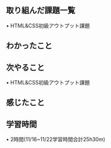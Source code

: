 ## 取り組んだ課題一覧
• HTML&CSS初級アウトプット課題

## わかったこと

## 次やること
• HTML&CSS初級アウトプット課題

## 感じたこと

## 学習時間
• 2時間(11/16~11/22学習時間合計25h30m)
